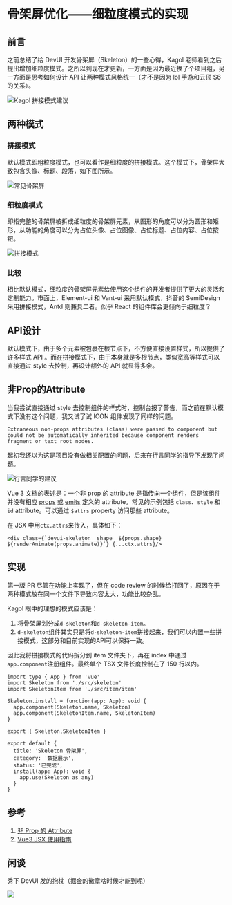 # 骨架屏优化——细粒度模式的实现

## 前言

之前总结了给 DevUI 开发骨架屏（Skeleton）的一些心得，Kagol 老师看到之后提出增加细粒度模式。之所以到现在才更新，一方面是因为最近换了个项目组，另一方面是思考如何设计 API 让两种模式风格统一（才不是因为 lol 手游和云顶 S6 的关系）。

![Kagol 拼接模式建议](https://raw.githubusercontent.com/ivestszheng/images-store/master/img/20211114214832.png)

## 两种模式

### 拼接模式

默认模式即粗粒度模式，也可以看作是细粒度的拼接模式。这个模式下，骨架屏大致包含头像、标题、段落，如下图所示。

![常见骨架屏](https://raw.githubusercontent.com/ivestszheng/images-store/master/img/20211020100014.gif)

### 细粒度模式

即指完整的骨架屏被拆成细粒度的骨架屏元素，从图形的角度可以分为圆形和矩形，从功能的角度可以分为占位头像、占位图像、占位标题、占位内容、占位按钮。

![拼接模式](https://raw.githubusercontent.com/ivestszheng/images-store/master/img/20211122120101.gif)

### 比较

相比默认模式，细粒度的骨架屏元素给使用这个组件的开发者提供了更大的灵活和定制能力。市面上，Element-ui 和 Vant-ui 采用默认模式，抖音的 SemiDesign 采用拼接模式，Antd 则兼具二者。似乎 React 的组件库会更倾向于细粒度？

## API设计

默认模式下，由于多个元素被包裹在根节点下，不方便直接设置样式，所以提供了许多样式 API 。而在拼接模式下，由于本身就是多根节点，类似宽高等样式可以直接通过 style 去控制，再设计额外的 API 就显得多余。

## 非Prop的Attribute

当我尝试直接通过 style 去控制组件的样式时，控制台报了警告，而之前在默认模式下没有这个问题，我又试了试 ICON 组件发现了同样的问题。

```
Extraneous non-props attributes (class) were passed to component but could not be automatically inherited because component renders fragment or text root nodes.
```

起初我还以为这是项目没有做相关配置的问题，后来在行言同学的指导下发现了问题。

![行言同学的建议](https://raw.githubusercontent.com/ivestszheng/images-store/master/img/20211118155453.png)

Vue 3 文档的表述是：一个非 prop 的 attribute 是指传向一个组件，但是该组件并没有相应 [props](https://v3.cn.vuejs.org/guide/component-props) 或 [emits](https://v3.cn.vuejs.org/guide/component-custom-events.html#定义自定义事件) 定义的 attribute。常见的示例包括 `class`、`style` 和 `id` attribute。可以通过 `$attrs` property 访问那些 attribute。

在 JSX 中用`ctx.attrs`来传入，具体如下：

```tsx
<div class={`devui-skeleton__shape__${props.shape} ${renderAnimate(props.animate)}`} {...ctx.attrs}/>
```

## 实现

第一版 PR 尽管在功能上实现了，但在 code review 的时候给打回了，原因在于两种模式放在同一个文件下导致内容太大，功能比较杂乱。

Kagol 眼中的理想的模式应该是：

1. 将骨架屏划分成`d-skeleton`和`d-skeleton-item`。
2. `d-skeleton`组件其实只是将`d-skeleton-item`拼接起来，我们可以内置一些拼接模式，这部分和目前实现的API可以保持一致。

因此我将拼接模式的代码拆分到 item 文件夹下，再在 index 中通过 `app.component`注册组件。最终单个 TSX 文件长度控制在了 150 行以内。

```tsx
import type { App } from 'vue'
import Skeleton from './src/skeleton'
import SkeletonItem from './src/item/item'

Skeleton.install = function(app: App): void {
  app.component(Skeleton.name, Skeleton)
  app.component(SkeletonItem.name, SkeletonItem)
}

export { Skeleton,SkeletonItem }

export default {
  title: 'Skeleton 骨架屏',
  category: '数据展示',
  status: '已完成',
  install(app: App): void {
    app.use(Skeleton as any)
  }
}

```

## 参考

1. [非 Prop 的 Attribute](https://v3.cn.vuejs.org/guide/component-attrs.html#attribute-%E7%BB%A7%E6%89%BF)
2. [Vue3 JSX 使用指南](https://mp.weixin.qq.com/s/SNC5pq89No9036An1Im0uw)

## 闲谈

秀下 DevUI 发的抱枕（~~掘金的徽章啥时候才能到呢~~）

![](https://raw.githubusercontent.com/ivestszheng/images-store/master/img/20211122224615.jpg)
